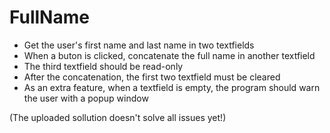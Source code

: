 # FullName

- Get the user's first name and last name in two textfields
- When a buton is clicked, concatenate the full name in another textfield
- The third textfield should be read-only
- After the concatenation, the first two textfield must be cleared
- As an extra feature, when a textfield is empty, the program should warn the user with a popup window

(The uploaded sollution doesn't solve all issues yet!)
